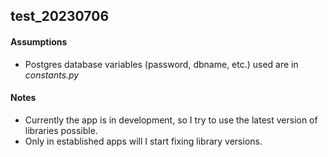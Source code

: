 ## test_20230706

#### Assumptions

 - Postgres database variables (password, dbname, etc.) used are in *constants.py*

#### Notes

 - Currently the app is in development, so I try to use the latest version of libraries possible.
 - Only in established apps will I start fixing library versions.